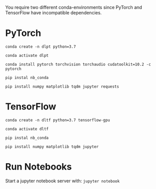 You require two different conda-environments since PyTorch and TensorFlow have incompatible dependencies.


# PyTorch
`conda create -n dlpt python=3.7`

`conda activate dlpt`

`conda install pytorch torchvision torchaudio cudatoolkit=10.2 -c pytorch`

`pip instal nb_conda`

`pip install numpy matplotlib tqdm jupyter requests`


# TensorFlow
`conda create -n dltf python=3.7 tensorflow-gpu`

`conda activate dltf`

`pip instal nb_conda`

`pip install numpy matplotlib tqdm jupyter`


# Run Notebooks
Start a jupyter notebook server with:
`jupyter notebook`

